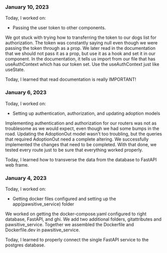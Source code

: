 ### January 10, 2023

Today, I worked on:

* Passing the user token to other components.

We got stuck with trying how to transferring the token to our dogs list for authorization. The token was constantly saying null even though we were passing the token through as a prop. We later read in the documentation that we should not pass it as a prop, but use it as a hook and set it in our component. In the documentation, it tells us import from our file that has useAuthContext which has our token set. Use the useAuthContext just like useState.

Today, I learned that read documentation is really IMPORTANT!

### January 6, 2023

Today, I worked on:

* Setting up authentication, authorization, and updating adoption models

Implementing authentication and authorization for our routers was not as troublesome as we would expect, even though we had some bumps in the road. Updating the AdoptionOut model wasn't too troubling, but the queries that required AdoptionOut need a complete altering. We successfully implemented the changes that need to be completed. With that done, we tested every route just to be sure that everything worked properly.

Today, I learned how to transverse the data from the database to FastAPI web frame.

### January 4, 2023

Today, I worked on:

* Getting docker files configured and setting up the app(pawsitive_service) folder

We worked on getting the docker-compose.yaml configured to right database, FastAPI, and ghi. We add two additional folders, gitattributes and pawsitive_service. Together we assembled the Dockerfile and Dockerfile.dev in pawsitive_service.

Today, I learned to properly connect the single FastAPI service to the postgres database.
